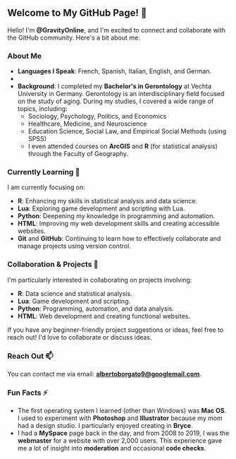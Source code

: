## Welcome to My GitHub Page! 👋

Hello! I'm **@GravityOnline**, and I'm excited to connect and collaborate with the GitHub community. Here's a bit about me:

### About Me
- **Languages I Speak**: French, Spanish, Italian, English, and German.
- 
- **Background**: I completed my **Bachelor's in Gerontology** at Vechta University in Germany. Gerontology is an interdisciplinary field focused on the study of aging. During my studies, I covered a wide range of topics, including:
    - Sociology, Psychology, Politics, and Economics
    - Healthcare, Medicine, and Neuroscience
    - Education Science, Social Law, and Empirical Social Methods (using SPSS)
    - I even attended courses on **ArcGIS** and **R** (for statistical analysis) through the Faculty of Geography.

### Currently Learning 🌱
I am currently focusing on:
- **R**: Enhancing my skills in statistical analysis and data science.
- **Lua**: Exploring game development and scripting with Lua.
- **Python**: Deepening my knowledge in programming and automation.
- **HTML**: Improving my web development skills and creating accessible websites.
- **Git** and **GitHub**: Continuing to learn how to effectively collaborate and manage projects using version control.

### Collaboration & Projects 💞
I'm particularly interested in collaborating on projects involving:
- **R**: Data science and statistical analysis.
- **Lua**: Game development and scripting.
- **Python**: Programming, automation, and data analysis.
- **HTML**: Web development and creating functional websites.

If you have any beginner-friendly project suggestions or ideas, feel free to reach out! I'd love to collaborate or discuss ideas.

### Reach Out 📫
You can contact me via email: **[albertoborgato9@googlemail.com](mailto:albertoborgato9@googlemail.com)**.

### Fun Facts ⚡
- The first operating system I learned (other than Windows) was **Mac OS**. I used to experiment with **Photoshop** and **Illustrator** because my mom had a design studio. I particularly enjoyed creating in **Bryce**.
- I had a **MySpace** page back in the day, and from 2008 to 2019, I was the **webmaster** for a website with over 2,000 users. This experience gave me a lot of insight into **moderation** and occasional **code checks**.



<!--- 
AperfectGravity/AperfectGravity is a ✨ special ✨ repository because its `README.md` (this file) appears on your GitHub profile.
You can click the Preview link to take a look at your changes.
--->

